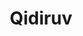 ---
title: "Qidiruv"
slug: "search"
layout: "search"
outputs:
    - html
    - json
menu:
    main:
        weight: -75
        params: 
            icon: search
---